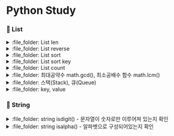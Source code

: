 # Python Study

### 📕 List

<details>
<summary> :file_folder: List len </summary>
<div markdown="1">

## len() 으로 리스트 크기 확인

```py
my_list = []
print(len(my_list)) # 0

my_list = [1,2,3]
print(len(my_list)) # 3

my_tuple = (10, 22, 19, 23)
print(len(my_tuple)) # 4

my_dict = {1: 'a', 2: 'b'}
print(len(my_dict)) # 2

my_range = range(1, 10)
print(len(my_range)) # 9

str = 'Python'
print(len(str)) # 6

```

</div>
</details>

<details>
<summary> :file_folder: List reverse </summary>
<div markdown="1">

## List 정렬

- reverse: 리스트를 거꾸로 뒤집음

```py
a = [4, 8, 9, 52, 1]
a.reverse()
a # [1, 52, 9, 8, 4]
```

</div>
</details>

<details>
<summary> :file_folder: List sort </summary>
<div markdown="1">
    
## List sort

- sort: 정렬, 기본값은 오름차순 정렬, reverse 옵션 True 는 내림차순

```py
a = [1,8,5,4,9]
a.sort()
a # [1,4,5,8,9]

a = [1,8,5,4,9]
a.sort(reverse = True)
a # [9,8,5,4,1]
```

</div>
</details>

<details>
<summary> :file_folder: List sort key </summary>
<div markdown="1">

## List sort key
    
- key 옵션

```py
m = '나는 파이썬을 잘하고 싶다'
m = m.split()
m # ['나는', '파이썬을', '잘하고', '싶다']
m.sort(key=len)
m #['나는', '싶다', '잘하고', '파이썬을']
```

</div>
</details>

<details>
<summary> :file_folder: List count </summary>
<div markdown="1">

## List count(ele)

- 리스트에 ele 가 몇개 존재하는지 알려줌

```py
def solution(numbers):
    answer = 0
    for i in range(1, 10):
        if numbers.count(i) < 1:
            answer += i
    return answer
```

</div>
</details>

<details>
<summary> :file_folder: 최대공약수 math.gcd(), 최소공배수 함수 math.lcm() </summary>
<div markdown="1">

## 최대공약수 math.gcd

```python
import math

a = math.gcd()
b = math.gcd(0, 2, 4)
c = math.gcd(10, 5, 100)

print(a) # 0
print(b) # 2
print(c) # 5
```

## 최소공배수 math.lcm()

```python
import math

a = math.lcm()
b = math.lcm(0, 2, 4)
c = math.lcm(10, 5, 100)

print(a) # 1
print(b) # 0
print(c) # 100

```

</div>
</details>

<details>
<summary> :file_folder: 스택(Stack), 큐(Queue) </summary>
<div markdown="1">

## 스택(Stack)

- 나중에 넣은 데이터가 먼저 반환되도록 설계한 메모리 구조
- 후입선출 Last in First Out(LIFO)
- 데이터의 입력은 Push, 데이터의 출력 Pop

#### :pushpin: 데이터의 입력: push -> append()

#### :pushpin: 데이터의 출력: pop -> pop()

### 스택이 지원하는 연산 목록

- push: 스택에 값을 넣는 연산
- pop: 스택에서 자료를 빼는 연산 (pop 으로 뽑아낸 데이터는 원래 리스트 내에서 없어짐)
- top: 스택의 가장 위에 있는 자료를 반환하는 연산
- empty: 스택이 비어있는지의 여부를 반환하는 연산

```py
a = [1,2,3,4,5]
a.append(6) ## a에 데이터 추가
a ## a 확인 [1,2,3,4,5,6]

a.pop() # a에 데이터 출력 6
a # a 확인 [1,2,3,4,5]

```

## 큐(Queue)

- 큐는 줄이라는 의미로, 줄을 먼저 선 데이터가 먼저 반환
- 선입선출 First in First Out(FIFO)
- 스택과 반대되는 개념
  <img src ="https://img1.daumcdn.net/thumb/R1280x0/?scode=mtistory2&fname=https%3A%2F%2Fk.kakaocdn.net%2Fdn%2Fbpb1qc%2Fbtq2ES6nkVJ%2F9gzh1I8XHfYwfkcz64PlDk%2Fimg.png" width="100%">
- Enqueue: 큐에서 데이터를 입력하는 기능
- Dequeue: 큐에서 데이터를 꺼내는 기능
- 큐 역시 리스트 이용

#### :pushpin: push -> append()

#### :pushpin: get -> pop(0)

### 큐가 지원하는 연산 목록

- push: 큐에 값을 넣는 연산
- pop: 큐에서 자료를 빼는 연산
- front: 큐의 가장 앞에 있는 자료를 반환하는 연산
- back: 큐의 가장 뒤에 있는 자료를 반환하는 연산
- empty: 큐가 비어있는지의 여부를 반환하는 연산

```py
from collections import deque

queue = deque()

queue.append(5)
queue.append(2)
queue.append(3)
queue.append(7) #deque([5,2,3,7])
queue.popleft() #queue에 맨 첫번째 값인 5를 삭제(pop)한다. deque([2,3,7])
queue.append(1)
queue.append(4)	#deque([2,3,7,1,4])
queue.popleft() #맨 첫번째 값인 2를 삭제(pop)한다. deque([3,7,1,4])

print(queue) #deque([3,7,1,4])
print(list(queue)) #[3,7,1,4]

```

</div>
</details>

<details>
<summary> :file_folder: key, value </summary>
<div markdown="1">

## 숫자 문자열과 영단어

```py
num_dic = {"zero":"0", "one":"1", "two":"2", "three":"3", "four":"4", "five":"5", "six":"6", "seven":"7", "eight":"8", "nine":"9"}

def solution(s):
    answer = s
    for key, value in num_dic.items():
        answer = answer.replace(key, value)
    return int(answer)
```

</div>
</details>

### 📙 String

<details>
<summary> :file_folder: string isdigit() - 문자열이 숫자로만 이루어져 있는지 확인</summary>
<div markdown="1">

## str.isdigit()

- string 클래스에 있는 메서드
- 문자열이 숫자로만 이루어져 있는지 확인
- 단 하나라도 있다면 False 반환
- 소수점이나 음수를 나타내는 "-" 는 문자로 판단하기 때문에 실수나 음수를 판단하지 못함
- 오직 0을 포함한 양수형 정수로만 이루어진 문자열만 인식

</div>
</details>

<details>
<summary> :file_folder: string isalpha() - 알파벳으로 구성되어있는지 확인 </summary>
<div markdown="1">

## isalpha()

- 알파벳으로 구성되어있는지 확인하는 메서드
- 숫자 및 공백이 포함되어 있으면 False를 리턴

```py
Ex1 = 'ABC'
Ex2 = '123asc'

print(Ex1.isalpha()) # true
print(Ex2.isalpha()) # false
```

</div>
</details>

